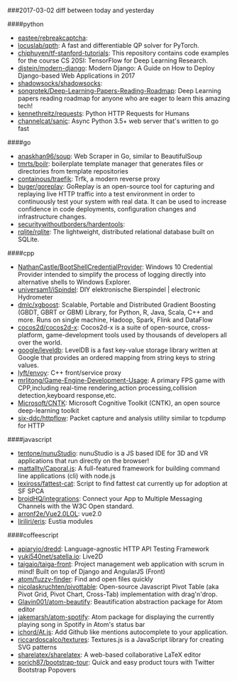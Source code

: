 ###2017-03-02
diff between today and yesterday

####python
* [eastee/rebreakcaptcha](https://github.com/eastee/rebreakcaptcha): 
* [locuslab/qpth](https://github.com/locuslab/qpth): A fast and differentiable QP solver for PyTorch.
* [chiphuyen/tf-stanford-tutorials](https://github.com/chiphuyen/tf-stanford-tutorials): This repository contains code examples for the course CS 20SI: TensorFlow for Deep Learning Research.
* [djstein/modern-django](https://github.com/djstein/modern-django): Modern Django: A Guide on How to Deploy Django-based Web Applications in 2017
* [shadowsocks/shadowsocks](https://github.com/shadowsocks/shadowsocks): 
* [songrotek/Deep-Learning-Papers-Reading-Roadmap](https://github.com/songrotek/Deep-Learning-Papers-Reading-Roadmap): Deep Learning papers reading roadmap for anyone who are eager to learn this amazing tech!
* [kennethreitz/requests](https://github.com/kennethreitz/requests): Python HTTP Requests for Humans
* [channelcat/sanic](https://github.com/channelcat/sanic): Async Python 3.5+ web server that's written to go fast

####go
* [anaskhan96/soup](https://github.com/anaskhan96/soup): Web Scraper in Go, similar to BeautifulSoup
* [tmrts/boilr](https://github.com/tmrts/boilr):  boilerplate template manager that generates files or directories from template repositories
* [containous/traefik](https://github.com/containous/traefik): Trfk, a modern reverse proxy
* [buger/goreplay](https://github.com/buger/goreplay): GoReplay is an open-source tool for capturing and replaying live HTTP traffic into a test environment in order to continuously test your system with real data. It can be used to increase confidence in code deployments, configuration changes and infrastructure changes.
* [securitywithoutborders/hardentools](https://github.com/securitywithoutborders/hardentools): 
* [rqlite/rqlite](https://github.com/rqlite/rqlite): The lightweight, distributed relational database built on SQLite.

####cpp
* [NathanCastle/BootShellCredentialProvider](https://github.com/NathanCastle/BootShellCredentialProvider): Windows 10 Credential Provider intended to simplify the process of logging directly into alternative shells to Windows Explorer.
* [universam1/iSpindel](https://github.com/universam1/iSpindel): DIY elektronische Bierspindel | electronic Hydrometer
* [dmlc/xgboost](https://github.com/dmlc/xgboost): Scalable, Portable and Distributed Gradient Boosting (GBDT, GBRT or GBM) Library, for Python, R, Java, Scala, C++ and more. Runs on single machine, Hadoop, Spark, Flink and DataFlow
* [cocos2d/cocos2d-x](https://github.com/cocos2d/cocos2d-x): Cocos2d-x is a suite of open-source, cross-platform, game-development tools used by thousands of developers all over the world.
* [google/leveldb](https://github.com/google/leveldb): LevelDB is a fast key-value storage library written at Google that provides an ordered mapping from string keys to string values.
* [lyft/envoy](https://github.com/lyft/envoy): C++ front/service proxy
* [mrlitong/Game-Engine-Development-Usage](https://github.com/mrlitong/Game-Engine-Development-Usage): A primary FPS game with CPP,including real-time rendering,action processing,collision detection,keyboard response,etc.
* [Microsoft/CNTK](https://github.com/Microsoft/CNTK): Microsoft Cognitive Toolkit (CNTK), an open source deep-learning toolkit
* [six-ddc/httpflow](https://github.com/six-ddc/httpflow): Packet capture and analysis utility similar to tcpdump for HTTP

####javascript
* [tentone/nunuStudio](https://github.com/tentone/nunuStudio): nunuStudio is a JS based IDE for 3D and VR applications that run directly on the browser!
* [mattallty/Caporal.js](https://github.com/mattallty/Caporal.js): A full-featured framework for building command line applications (cli) with node.js
* [lexiross/fattest-cat](https://github.com/lexiross/fattest-cat): Script to find fattest cat currently up for adoption at SF SPCA
* [broidHQ/integrations](https://github.com/broidHQ/integrations): Connect your App to Multiple Messaging Channels with the W3C Open standard.
* [arronf2e/Vue2.0LOL](https://github.com/arronf2e/Vue2.0LOL): vue2.0
* [liriliri/eris](https://github.com/liriliri/eris): Eustia modules

####coffeescript
* [apiaryio/dredd](https://github.com/apiaryio/dredd): Language-agnostic HTTP API Testing Framework
* [yuki540net/satella.io](https://github.com/yuki540net/satella.io): Live2D
* [taigaio/taiga-front](https://github.com/taigaio/taiga-front): Project management web application with scrum in mind! Built on top of Django and AngularJS (Front)
* [atom/fuzzy-finder](https://github.com/atom/fuzzy-finder): Find and open files quickly
* [nicolaskruchten/pivottable](https://github.com/nicolaskruchten/pivottable): Open-source Javascript Pivot Table (aka Pivot Grid, Pivot Chart, Cross-Tab) implementation with drag'n'drop.
* [Glavin001/atom-beautify](https://github.com/Glavin001/atom-beautify):  Beautification abstraction package for Atom editor
* [jakemarsh/atom-spotify](https://github.com/jakemarsh/atom-spotify): Atom package for displaying the currently playing song in Spotify in Atom's status bar
* [ichord/At.js](https://github.com/ichord/At.js): Add Github like mentions autocomplete to your application.
* [riccardoscalco/textures](https://github.com/riccardoscalco/textures): Textures.js is a JavaScript library for creating SVG patterns
* [sharelatex/sharelatex](https://github.com/sharelatex/sharelatex): A web-based collaborative LaTeX editor
* [sorich87/bootstrap-tour](https://github.com/sorich87/bootstrap-tour): Quick and easy product tours with Twitter Bootstrap Popovers
